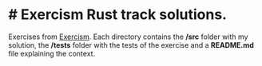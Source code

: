 # # Exercism Rust track solutions.

Exercises from [Exercism](https://exercism.org/).
Each directory contains the **/src** folder with my solution, the **/tests** folder with the tests of the exercise and a **README.md** file explaining the context.
